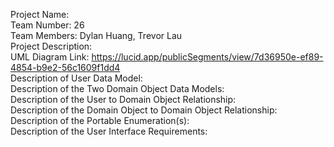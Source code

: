 Project Name: <br/>
Team Number: 26 <br/>
Team Members: Dylan Huang, Trevor Lau <br/>
Project Description: <br/>
UML Diagram Link: https://lucid.app/publicSegments/view/7d36950e-ef89-4854-b9e2-56c1609f1dd4 <br/>
Description of User Data Model: <br/>
Description of the Two Domain Object Data Models: <br/>
Description of the User to Domain Object Relationship: <br/>
Description of the Domain Object to Domain Object Relationship: <br/>
Description of the Portable Enumeration(s): <br/>
Description of the User Interface Requirements: <br/>
